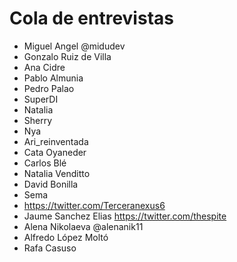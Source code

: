 # Cola de entrevistas

* Miguel Angel @midudev
* Gonzalo Ruiz de Villa
* Ana Cidre
* Pablo Almunia
* Pedro Palao
* SuperDI
* Natalia
* Sherry
* Nya
* Ari_reinventada
* Cata Oyaneder
* Carlos Blé
* Natalia Venditto
* David Bonilla
* Sema 
* https://twitter.com/Terceranexus6
* Jaume Sanchez Elias https://twitter.com/thespite
* Alena Nikolaeva @alenanik11
* Alfredo López Moltó
* Rafa Casuso
